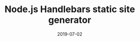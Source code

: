 ---
title: Node.js Handlebars static site generator
description: Okay, so it's a little dated, but I made it for work and we used it in production.
date: "2019-07-02"
image: ./github.jpg
projectUrl: https://github.com/alexszeliga/landing-page
projectUrls:
  [
    {
      linkUrl: "https://github.com/alexszeliga/landing-page",
      linkLabel: "Repository",
    },
  ]
---